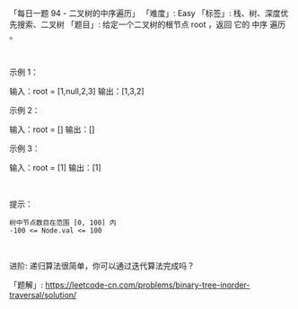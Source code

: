 「每日一题 94 - 二叉树的中序遍历」
「难度」: Easy
「标签」: 栈、树、深度优先搜索、二叉树
「题目」: 给定一个二叉树的根节点 root ，返回 它的 中序 遍历 。

 

示例 1：

输入：root = [1,null,2,3]
输出：[1,3,2]


示例 2：

输入：root = []
输出：[]


示例 3：

输入：root = [1]
输出：[1]


 

提示：


	树中节点数目在范围 [0, 100] 内
	-100 <= Node.val <= 100


 

进阶: 递归算法很简单，你可以通过迭代算法完成吗？


「题解」: https://leetcode-cn.com/problems/binary-tree-inorder-traversal/solution/